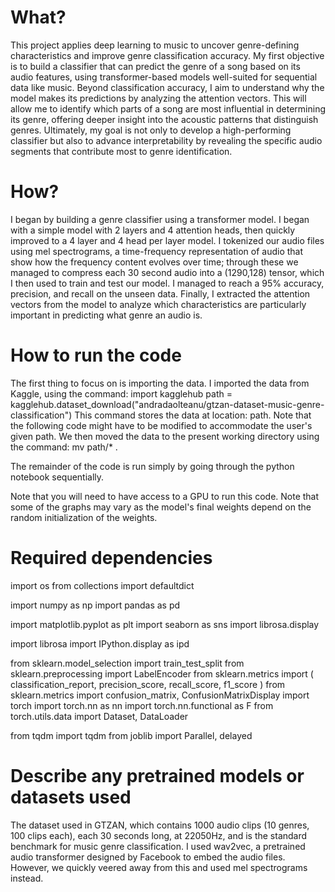 # What?

This project applies deep learning to music to uncover genre-defining characteristics and improve genre classification accuracy. My first objective is to build a classifier that can predict the genre of a song based on its audio features, using transformer-based models well-suited for sequential data like music. Beyond classification accuracy, I aim to understand why the model makes its predictions by analyzing the attention vectors. This will allow me to identify which parts of a song are most influential in determining its genre, offering deeper insight into the acoustic patterns that distinguish genres. Ultimately, my goal is not only to develop a high-performing classifier but also to advance interpretability by revealing the specific audio segments that contribute most to genre identification.

# How?

I began by building a genre classifier using a transformer model. I began with a simple model with 2 layers and 4 attention heads, then quickly improved to a 4 layer and 4 head per layer model. I tokenized our audio files using mel spectrograms, a time-frequency representation of audio that show how the frequency content evolves over time; through these we managed to compress each 30 second audio into a (1290,128) tensor, which I then used to train and test our model. I managed to reach a 95% accuracy, precision, and recall on the unseen data. Finally, I extracted the attention vectors from the model to analyze which characteristics are particularly important in predicting what genre an audio is.

# How to run the code

The first thing to focus on is importing the data. I imported the data from Kaggle, using the command:
import kagglehub
path = kagglehub.dataset_download("andradaolteanu/gtzan-dataset-music-genre-classification")
 This command stores the data at location: path. Note that the following code might have to be modified to accommodate the user's given path. We then moved the data to the present working directory using the command: mv path/* .

The remainder of the code is run simply by going through the python notebook sequentially. 

Note that you will need to have access to a GPU to run this code. 
Note that some of the graphs may vary as the model's final weights depend on the random initialization of the weights. 

# Required dependencies
import os
from collections import defaultdict

import numpy as np
import pandas as pd

import matplotlib.pyplot as plt
import seaborn as sns
import librosa.display

import librosa
import IPython.display as ipd

from sklearn.model_selection import train_test_split
from sklearn.preprocessing import LabelEncoder
from sklearn.metrics import (
    classification_report,
    precision_score,
    recall_score,
    f1_score
)
from sklearn.metrics import confusion_matrix, ConfusionMatrixDisplay
import torch
import torch.nn as nn
import torch.nn.functional as F
from torch.utils.data import Dataset, DataLoader

from tqdm import tqdm
from joblib import Parallel, delayed


# Describe any pretrained models or datasets used
The dataset used in GTZAN, which contains 1000 audio clips (10 genres, 100 clips each), each 30 seconds long, at 22050Hz, and is the standard benchmark for music genre classification.
I used wav2vec, a pretrained audio transformer designed by Facebook to embed the audio files. However, we quickly veered away from this and used mel spectrograms instead.

